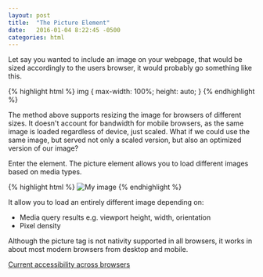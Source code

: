 ```yaml
---
layout: post
title:  "The Picture Element"
date:   2016-01-04 8:22:45 -0500
categories: html
---
```


Let say you wanted to include an image on your webpage, that would be sized accordingly to the users browser, it would probably go something like this.

{% highlight html %}
img {
    max-width: 100%;
    height: auto;
}
{% endhighlight %}

The method above supports resizing the image for browsers of different sizes. It doesn't account for bandwidth for mobile browsers, as the same image is loaded regardless of device, just scaled. What if we could use the same image, but served not only a scaled version, but also an optimized version of our image?

Enter the <picture> element. The picture element allows you to load different images based on media types.

{% highlight html %}
<picture>
    <source srcset="smaller.jpg" media="(max-width: 768px)">
    <source srcset="even-smaller.jpg" media="(max-width: 380px)">
    <source srcset="default.jpg">
    <img srcset="default.jpg" alt="My image">
</picture>
{% endhighlight %}

It allow you to load an entirely different image depending on:

- Media query results e.g. viewport height, width, orientation
- Pixel density

Although the picture tag is not nativity supported in all browsers, it works in about most modern browsers from desktop and mobile.

[Current accessibility across browsers](http://caniuse.com/#feat=picture)